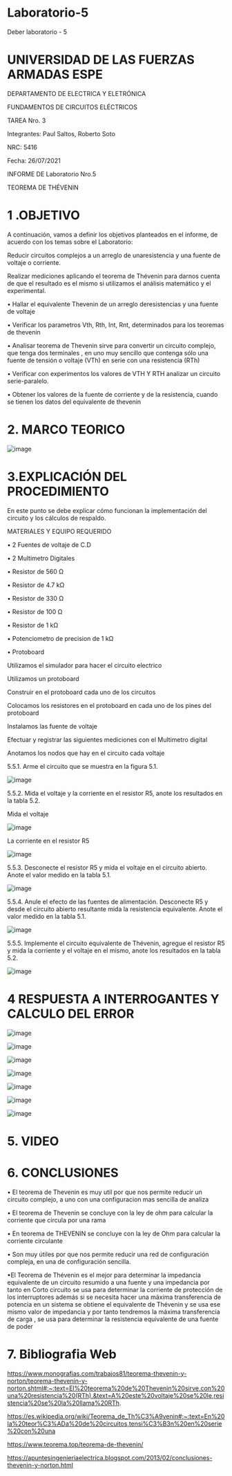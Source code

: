 # Laboratorio-5

Deber laboratorio - 5

# UNIVERSIDAD DE LAS FUERZAS ARMADAS ESPE

DEPARTAMENTO DE ELECTRICA Y ELETRÓNICA

FUNDAMENTOS DE CIRCUITOS ELÉCTRICOS

TAREA Nro. 3

Integrantes: Paul Saltos, Roberto Soto

NRC: 5416

Fecha: 26/07/2021

INFORME DE Laboratorio Nro.5 

TEOREMA DE THÉVENIN

# 1 .OBJETIVO

A continuación, vamos a definir los objetivos planteados en el informe, de acuerdo con los temas sobre el Laboratorio:

Reducir circuitos complejos a un arreglo de unaresistencia y una fuente de voltaje o corriente.

Realizar mediciones aplicando el teorema de Thévenin para darnos cuenta de que el resultado es el mismo si utilizamos el análisis matemático y el experimental.

• Hallar el equivalente Thevenin de un arreglo deresistencias y una fuente de voltaje

• Verificar los parametros Vth, Rth, Int, Rnt, determinados para los teoremas de thevenin

• Analisar teorema de Thevenin sirve para convertir un circuito complejo, que tenga dos terminales , en uno muy sencillo que contenga sólo una fuente de tensión o voltaje (VTh) en serie con una resistencia (RTh)

• Verificar con experimentos los valores de VTH Y RTH analizar un circuito serie-paralelo.

• Obtener los valores de la fuente de corriente y de la resistencia, cuando se tienen los datos del equivalente de thevenin

# 2. MARCO TEORICO

![image](https://user-images.githubusercontent.com/85178869/126939959-db61f656-2dca-44e0-826d-91a6c61ff739.png)


# 3.EXPLICACIÓN DEL PROCEDIMIENTO

En este punto se debe explicar cómo funcionan la implementación del circuito y los cálculos de respaldo.

MATERIALES Y EQUIPO REQUERIDO

• 2 Fuentes de voltaje de C.D

• 2 Multimetro Digitales

• Resistor de 560 Ω

• Resistor de 4.7 kΩ

• Resistor de 330 Ω

• Resistor de 100 Ω

• Resistor de 1 kΩ

• Potenciometro de precision de 1 kΩ

• Protoboard

Utilizamos el simulador para hacer el circuito electrico

Utilizamos un protoboard

Construir en el protoboard cada uno de los circuitos

Colocamos los resistores en el protoboard en cada uno de los pines del protoboard

Instalamos las  fuente de voltaje

Efectuar y registrar las siguientes mediciones con el Multimetro digital

Anotamos los nodos que hay en el circuito cada voltaje 

5.5.1. Arme el circuito que se muestra en la figura 5.1.

![image](https://user-images.githubusercontent.com/85178869/126942136-2c132b62-0682-4e7a-97af-7f9d55f5a5f4.png)

5.5.2. Mida el voltaje y la corriente en el resistor R5, anote los resultados en la tabla 5.2.

Mida el voltaje

![image](https://user-images.githubusercontent.com/85178869/126942585-bc7bd851-386a-40fd-a432-e1e846fb51b2.png)

La corriente en el resistor R5

![image](https://user-images.githubusercontent.com/85178869/126942317-19bbc907-4771-4a1d-9a88-6dc987e226c5.png)

5.5.3. Desconecte el resistor R5 y mida el voltaje en el circuito abierto. Anote el valor medido en la tabla 5.1.

![image](https://user-images.githubusercontent.com/85178869/126942882-17564e75-f8e0-4fb2-8dd0-e78571907bbe.png)

5.5.4. Anule el efecto de las fuentes de alimentación. Desconecte R5 y desde el circuito abierto resultante mida la resistencia equivalente. Anote el valor medido en la tabla 5.1.

![image](https://user-images.githubusercontent.com/85178869/126943136-020fc952-bf99-429d-a254-6beabb4a6126.png)

5.5.5. Implemente el circuito equivalente de Thévenin, agregue el resistor R5 y mida la corriente y el voltaje en el mismo, anote los resultados en la tabla 5.2.

![image](https://user-images.githubusercontent.com/85178869/126944698-64c67760-03b4-4936-b01e-de3fdc2a855c.png)

# 4 RESPUESTA A INTERROGANTES Y CALCULO DEL ERROR

![image](https://user-images.githubusercontent.com/85178869/127014709-06a4befd-cf6d-4b1c-b078-58feeaaa7f8c.png)

![image](https://user-images.githubusercontent.com/85178869/127014811-54ec80d2-3bbf-4487-9833-1ff7f96f978b.png)

![image](https://user-images.githubusercontent.com/85178869/127014857-ef60b6e4-1eca-4993-8117-970687313431.png)

![image](https://user-images.githubusercontent.com/85178869/127014910-1e855104-fdfe-468a-afe9-c683ae07708d.png)

![image](https://user-images.githubusercontent.com/85178869/127014982-913bc789-6940-465c-a748-32ca084181eb.png)

![image](https://user-images.githubusercontent.com/85178869/127015031-86cd664b-9163-4c9a-a7ca-4232bc346a69.png)

![image](https://user-images.githubusercontent.com/85178869/127015074-f79e6731-2230-4751-bd75-d98bf3d53bc4.png)


# 5. VIDEO

# 6. CONCLUSIONES 

• El teorema de Thevenin es muy util por que  nos  permite  reducir  un  circuito complejo, a uno con una configuracion mas sencilla de analiza

• El  teorema  de  Thevenin  se  concluye con  la  ley  de  ohm  para  calcular  la corriente que circula por una rama

• En teorema de THEVENIN se concluye con la ley de Ohm para calcular la corriente circulante 

• Son muy útiles por que nos permite reducir una red de configuración compleja, en una de configuración sencilla.

•El Teorema de Thévenin es el mejor para determinar la impedancia equivalente de un circuito resumido a una fuente y una impedancia por tanto en Corto circuito se usa para determinar la corriente de protección de los interruptores además si se necesita hacer una máxima transferencia de potencia en un sistema se obtiene el equivalente de Thévenin y se usa ese mismo valor de impedancia y por tanto tendremos la máxima transferencia de carga , se usa para determinar la resistencia equivalente de una fuente de poder

# 7. Bibliografia Web 

https://www.monografias.com/trabajos81/teorema-thevenin-y-norton/teorema-thevenin-y-norton.shtml#:~:text=El%20teorema%20de%20Thevenin%20sirve,con%20una%20resistencia%20(RTh).&text=A%20este%20voltaje%20se%20le,resistencia%20se%20la%20llama%20RTh.

https://es.wikipedia.org/wiki/Teorema_de_Th%C3%A9venin#:~:text=En%20la%20teor%C3%ADa%20de%20circuitos,tensi%C3%B3n%20en%20serie%20con%20una

https://www.teorema.top/teorema-de-thevenin/

https://apuntesingenieriaelectrica.blogspot.com/2013/02/conclusiones-thevenin-y-norton.html
